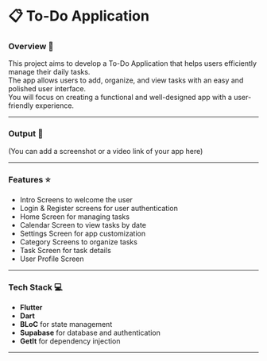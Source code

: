 # 📋 To-Do Application

### Overview 👀

This project aims to develop a To-Do Application that helps users efficiently manage their daily tasks.  
The app allows users to add, organize, and view tasks with an easy and polished user interface.  
You will focus on creating a functional and well-designed app with a user-friendly experience.

---

### Output 📱

(You can add a screenshot or a video link of your app here)

---

### Features ⭐️

- Intro Screens to welcome the user  
- Login & Register screens for user authentication  
- Home Screen for managing tasks  
- Calendar Screen to view tasks by date  
- Settings Screen for app customization  
- Category Screens to organize tasks  
- Task Screen for task details  
- User Profile Screen  

---

### Tech Stack 💻

- **Flutter**  
- **Dart**  
- **BLoC** for state management  
- **Supabase** for database and authentication  
- **GetIt** for dependency injection  

---

